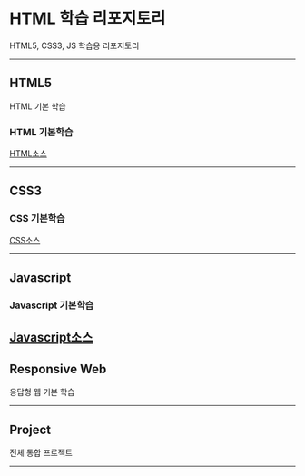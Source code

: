 # HTML 학습 리포지토리
HTML5, CSS3, JS 학습용 리포지토리

-------------------------------
## HTML5
HTML 기본 학습

### HTML 기본학습
[HTML소스](https://github.com/KImHayun/StudyHtml/tree/main/01_HTML)

-------------------------------

## CSS3
### CSS 기본학습
[CSS소스](https://github.com/KImHayun/StudyHtml/tree/main/02_CSS)

-------------------------------

## Javascript
### Javascript 기본학습
[Javascript소스](https://github.com/KImHayun/StudyHtml/tree/main/03_Javascript)
-------------------------------

## Responsive Web
응답형 웹 기본 학습

------------------------------

## Project
전체 통합 프로젝트

--------------------------------
